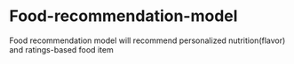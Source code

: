 # Food-recommendation-model
Food recommendation model will recommend personalized nutrition(flavor) and ratings-based food item
